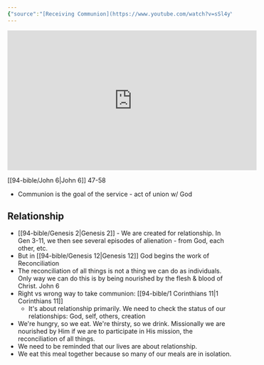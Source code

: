 ```yaml
---
{"source":"[Receiving Communion](https://www.youtube.com/watch?v=sSl4yYrKfPs)","clipped":"2022-11-13","dg-publish":true,"grade":2,"context":"Personal","type":"Resource","status":"Evergreen","topic":["Sermon"],"dateCreated":"2023-08-09","sermonSeries":"2022 Work of the People","permalink":"/sermons/2022-11-13-receiving-communion/","dgPassFrontmatter":true}
---
```



<iframe width="560" height="315" src="https://www.youtube.com/embed/sSl4yYrKfPs" title="YouTube video player" frameborder="0" allow="accelerometer; autoplay; clipboard-write; encrypted-media; gyroscope; picture-in-picture" allowfullscreen></iframe>

[[94-bible/John 6\|John 6]] 47-58

* Communion is the goal of the service - act of union w/ God

## Relationship

* [[94-bible/Genesis 2\|Genesis 2]] - We are created for relationship. In Gen 3-11, we then see several episodes of alienation - from God, each other, etc.
* But in [[94-bible/Genesis 12\|Genesis 12]] God begins the work of Reconciliation
* The reconciliation of all things is not a thing we can do as individuals. Only way we can do this is by being nourished by the flesh & blood of Christ. John 6
* Right vs wrong way to take communion: [[94-bible/1 Corinthians 11\|1 Corinthians 11]]
    * It's about relationship primarily. We need to check the status of our relationships: God, self, others, creation
* We're hungry, so we eat. We're thirsty, so we drink. Missionally we are nourished by Him if we are to participate in His mission, the reconciliation of all things.
* We need to be reminded that our lives are about relationship.
* We eat this meal together because so many of our meals are in isolation.
